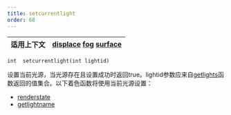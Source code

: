 ```yaml
---
title: setcurrentlight
order: 68
---
```

| 适用上下文 | [displace](../contexts/displace.html)  [fog](../contexts/fog.html)  [surface](../contexts/surface.html) |
| --- | --- |

`int  setcurrentlight(int lightid)`

设置当前光源，当光源存在且设置成功时返回true。lightid参数应来自[getlights](./getlights "返回当前着色表面光源标识符数组")函数返回的值集合。以下着色函数将使用当前光源设置：

- [renderstate](./renderstate "向渲染器查询指定属性")
- [getlightname](./getlightname "在illuminance循环内调用时返回当前光源名称，或将整数光源ID转换为光源名称")
